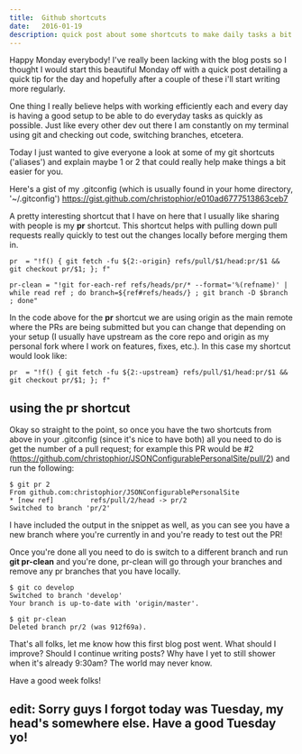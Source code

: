 ```yaml
---
title:  Github shortcuts
date:   2016-01-19
description: quick post about some shortcuts to make daily tasks a bit more efficient
---
```


Happy Monday everybody! I've really been lacking with the blog posts so I thought I would start this beautiful Monday off with a quick post detailing a quick tip for the day and hopefully after a couple of these i'll start writing more regularly. 

One thing I really believe helps with working efficiently each and every day is having a good setup to be able to do everyday tasks as quickly as possible. Just like every other dev out there I am constantly on my terminal using git and checking out code, switching branches, etcetera. 

Today I just wanted to give everyone a look at some of my git shortcuts ('aliases') and explain maybe 1 or 2 that could really help make things a bit easier for you.

Here's a gist of my .gitconfig (which is usually found in your home directory, '~/.gitconfig') 
https://gist.github.com/christophior/e010ad6777513863ceb7

A pretty interesting shortcut that I have on here that I usually like sharing with people is my **pr** shortcut. This shortcut helps with pulling down pull requests really quickly to test out the changes locally before merging them in.	

```
pr  = "!f() { git fetch -fu ${2:-origin} refs/pull/$1/head:pr/$1 && git checkout pr/$1; }; f"
  
pr-clean = "!git for-each-ref refs/heads/pr/* --format='%(refname)' | while read ref ; do branch=${ref#refs/heads/} ; git branch -D $branch ; done"
```
  
In the code above for the **pr** shortcut we are using origin as the main remote where the PRs are being submitted but you can change that depending on your setup (I usually have upstream as the core repo and origin as my personal fork where I work on features, fixes, etc.). In this case my shortcut would look like:
  
```
pr  = "!f() { git fetch -fu ${2:-upstream} refs/pull/$1/head:pr/$1 && git checkout pr/$1; }; f"
```

## using the pr shortcut

Okay so straight to the point, so once you have the two shortcuts from above in your .gitconfig (since it's nice to have both) all you need to do is get the number of a pull request; for example this PR would be #2 (https://github.com/christophior/JSONConfigurablePersonalSite/pull/2) and run the following:

```
$ git pr 2
From github.com:christophior/JSONConfigurablePersonalSite
* [new ref]         refs/pull/2/head -> pr/2
Switched to branch 'pr/2'
```

I have included the output in the snippet as well, as you can see you have a new branch where you're currently in and you're ready to test out the PR! 

Once you're done all you need to do is switch to a different branch and run **git pr-clean** and you're done, pr-clean will go through your branches and remove any pr branches that you have locally.

```
$ git co develop
Switched to branch 'develop'
Your branch is up-to-date with 'origin/master'.

$ git pr-clean
Deleted branch pr/2 (was 912f69a).
```

That's all folks, let me know how this first blog post went. What should I improve? Should I continue writing posts? Why have I yet to still shower when it's already 9:30am? The world may never know.

Have a good week folks!

## edit: Sorry guys I forgot today was Tuesday, my head's somewhere else. Have a good Tuesday yo!

  
	
	